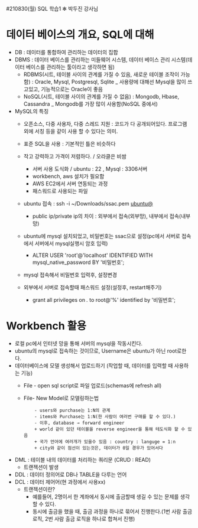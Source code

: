 #210830(월) SQL 학습1
✻ 박두진 강사님

# 데이터 베이스의 개요, SQL에 대해

- DB : 데이터를 통합하여 관리하는 데이터의 집합
- DBMS : 데이터 베이스를 관리하는 미들웨어 시스템, 데이터 베이스 관리 시스템(데이터 베이스를 관리하는 툴이라고 생각하면 됨)
    - RDBMS(시트, 테이블 사이의 관계를 가질 수 있음, 새로운 테이블 조작이 가능함) : Oracle, Mysql, Postgresql, Sqlite _ 사용량에 대해선 Mysql을 많이 쓰고있고, 기능적으로는 Oracle이 좋음
    - NoSQL(시트, 테이블 사이의 관계를 가질 수 없음) : Mongodb, Hbase, Cassandra _ Mongodb를 가장 많이 사용함(NoSQL 중에서)
- MySQL의 특징
    - 오픈소스, 다중 사용자, 다중 스레드 지원 : 코드가 다 공개되어있다. 프로그램 외에 서칭 등을 같이 사용 할 수 있다는 의미.
    - 표준 SQL을 사용 : 기본적인 틀은 비슷하다
    - 작고 강력하고 가격이 저렴하다. / 오라클은 비쌈
        - 서버 사용 도식화 / ubuntu : 22 , Mysql : 3306서버
        - workbench, aws 설치가 필요함
        - AWS EC2에서 서버 연동되는 과정
        - 패스워드로 사용되는 파일

    - ubuntu 접속 : ssh -i ~/Downloads/ssac.pem [ubuntu@](mailto:ubuntu@ip주소)
        - public ip/private ip의 차이 : 외부에서 접속(외부망), 내부에서 접속(내부망)
    - ubuntu에 mysql 설치되었고, 비밀번호는 ssac으로 설정(pc에서 서버로 접속에서 서버에서 mysql실행시 암호 입력)
        - ALTER USER 'root'@'localhost' IDENTIFIED WITH mysql_native_password
        BY '비밀번호';
    - mysql 접속해서 비밀번호 입력후, 설정변경
    - 외부에서 서버로 접속할때 패스워드 설정(설정후, restart해주기)
        - grant all privileges on *.* to root@'%' identified by '비밀번호';

# Workbench 활용

- 로컬 pc에서 인터넷 망을 통해 서버의 mysql을 작동시킨다.
- ubuntu의 mysql로 접속하는 것이므로, Username은 ubuntu가 아닌 root로한다.
- 데이터베이스에 모델 생성해서 업로드하기 (작업할 때, 데이터를 입력할 때 사용하는 기능)
    - File - open sql script로 파일 업로드(schemas에 refresh all)
    - File- New Model로 모델링하는법

              - users와 purchase는 1:N의 관계
              - items와 Purchase는 1:N(한 사람이 여러번 구매를 할 수 있다.)
              - 이후, database → forward engineer
              + world 같이 있던 테이블을 reverse engineer을 통해 테도식화 할 수 있음
              + 국가 언어에 여러개가 있을수 있음 : country : languge = 1:n
              + city와 같이 점선이 있는것은, 데이터가 0일 경우가 있어서다

- DML : 테이블 내의 데이터를 처리하는 쿼리문 (CRUD : READ)
    - 트랜젝션이 발생
- DDL : 데이터 정의어로 DB나 TABLE을 다루는 언어
- DCL : 데이터 제어어(현 과정에서 사용xx)
    - 트랜젝션이란?
        - 예를들어, 2명이서 한 계좌에서 동시에 출금할때 생길 수 있는 문제를 생각할 수 있다.
        - 동시에 출금을 했을 때, 출금 과정을 하나로 묶어서 진행한다.(1번 사람 출금 로직, 2번 사람 출금 로직을 하나로 합쳐서 진행)
